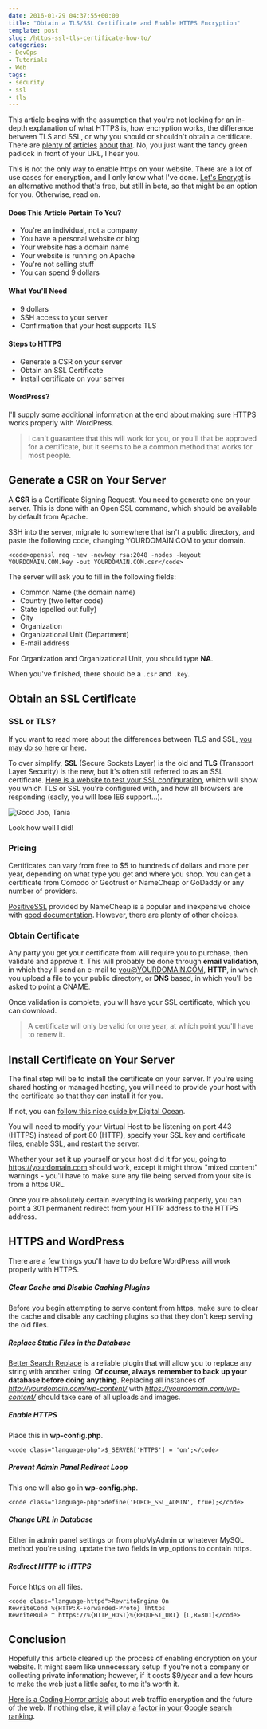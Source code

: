 ```yaml
---
date: 2016-01-29 04:37:55+00:00
title: "Obtain a TLS/SSL Certificate and Enable HTTPS Encryption"
template: post
slug: /https-ssl-tls-certificate-how-to/
categories:
- DevOps
- Tutorials
- Web
tags:
- security
- ssl
- tls
---
```



This article begins with the assumption that you're not looking for an in-depth explanation of what HTTPS is, how encryption works, the difference between TLS and SSL, or why you should or shouldn't obtain a certificate. There are [plenty of](https://en.wikipedia.org/wiki/HTTPS) [articles](https://en.wikipedia.org/wiki/Transport_Layer_Security) [about](https://www.instantssl.com/ssl.html) [that](https://tools.ietf.org/html/rfc5246). No, you just want the fancy green padlock in front of your URL, I hear you.

This is not the only way to enable https on your website. There are a lot of use cases for encryption, and I only know what I've done. [Let's Encrypt](https://letsencrypt.org/) is an alternative method that's free, but still in beta, so that might be an option for you. Otherwise, read on.



#### Does This Article Pertain To You?






  * You're an individual, not a company
  * You have a personal website or blog
  * Your website has a domain name
  * Your website is running on Apache
  * You're not selling stuff
  * You can spend 9 dollars




#### What You'll Need





  * 9 dollars
  * SSH access to your server
  * Confirmation that your host supports TLS




#### Steps to HTTPS





  * Generate a CSR on your server
  * Obtain an SSL Certificate
  * Install certificate on your server




#### WordPress?



I'll supply some additional information at the end about making sure HTTPS works properly with WordPress.



> I can't guarantee that this will work for you, or you'll that be approved for a certificate, but it seems to be a common method that works for most people.





## Generate a CSR on Your Server



A **CSR** is a Certificate Signing Request. You need to generate one on your server. This is done with an Open SSL command, which should be available by default from Apache.

SSH into the server, migrate to somewhere that isn't a public directory, and paste the following code, changing YOURDOMAIN.COM to your domain.


    
    <code>openssl req -new -newkey rsa:2048 -nodes -keyout YOURDOMAIN.COM.key -out YOURDOMAIN.COM.csr</code>



The server will ask you to fill in the following fields:




  * Common Name (the domain name)
  * Country (two letter code)
  * State (spelled out fully)
  * City
  * Organization
  * Organizational Unit (Department)
  * E-mail address


For Organization and Organizational Unit, you should type **NA**.

When you've finished, there should be a `.csr` and `.key`.



## Obtain an SSL Certificate





### SSL or TLS?



If you want to read more about the differences between TLS and SSL, [you may do so here](https://luxsci.com/blog/ssl-versus-tls-whats-the-difference.html) or [here](http://security.stackexchange.com/questions/5126/whats-the-difference-between-ssl-tls-and-https). 

To over simplify, **SSL** (Secure Sockets Layer) is the old and **TLS** (Transport Layer Security) is the new, but it's often still referred to as an SSL certificate. [Here is a website to test your SSL configuration](https://www.ssllabs.com/ssltest/), which will show you which TLS or SSL you're configured with, and how all browsers are responding (sadly, you will lose IE6 support...).

![Good Job, Tania](https://www.taniarascia.com/wp-content/uploads/Screen-Shot-2016-01-28-at-9.09.18-PM.png)


Look how well I did!



### Pricing



Certificates can vary from free to $5 to hundreds of dollars and more per year, depending on what type you get and where you shop. You can get a certificate from Comodo or Geotrust or NameCheap or GoDaddy or any number of providers.

[PositiveSSL](https://www.namecheap.com/security/ssl-certificates/domain-validation.aspx) provided by NameCheap is a popular and inexpensive choice with [good documentation](https://www.namecheap.com/support/knowledgebase/article.aspx/794/67/how-do-i-activate-an-ssl-certificate). However, there are plenty of other choices.



### Obtain Certificate



Any party you get your certificate from will require you to purchase, then validate and approve it. This will probably be done through **email validation**, in which they'll send an e-mail to you@YOURDOMAIN.COM, **HTTP**, in which you upload a file to your public directory, or **DNS** based, in which you'll be asked to point a CNAME.

Once validation is complete, you will have your SSL certificate, which you can download.



> A certificate will only be valid for one year, at which point you'll have to renew it.





## Install Certificate on Your Server



The final step will be to install the certificate on your server. If you're using shared hosting or managed hosting, you will need to provide your host with the certificate so that they can install it for you.

If not, you can [follow this nice guide by Digital Ocean](https://www.digitalocean.com/community/tutorials/how-to-install-an-ssl-certificate-from-a-commercial-certificate-authority#install-certificate-on-web-server). 

You will need to modify your Virtual Host to be listening on port 443 (HTTPS) instead of port 80 (HTTP), specify your SSL key and certificate files, enable SSL, and restart the server. 

Whether your set it up yourself or your host did it for you, going to https://yourdomain.com should work, except it might throw "mixed content" warnings - you'll have to make sure any file being served from your site is from a https URL. 

Once you're absolutely certain everything is working properly, you can point a 301 permanent redirect from your HTTP address to the HTTPS address.



## HTTPS and WordPress



There are a few things you'll have to do before WordPress will work properly with HTTPS.



##### Clear Cache and Disable Caching Plugins



Before you begin attempting to serve content from https, make sure to clear the cache and disable any caching plugins so that they don't keep serving the old files.



##### Replace Static Files in the Database



[Better Search Replace](https://wordpress.org/plugins/better-search-replace/) is a reliable plugin that will allow you to replace any string with another string. **Of course, always remember to back up your database before doing anything.** Replacing all instances of _http://yourdomain.com/wp-content/_ with _https://yourdomain.com/wp-content/_ should take care of all uploads and images.



##### Enable HTTPS



Place this in **wp-config.php**.


    
    <code class="language-php">$_SERVER['HTTPS'] = 'on';</code>





##### Prevent Admin Panel Redirect Loop



This one will also go in **wp-config.php**.


    
    <code class="language-php">define('FORCE_SSL_ADMIN', true);</code>





##### Change URL in Database



Either in admin panel settings or from phpMyAdmin or whatever MySQL method you're using, update the two fields in wp_options to contain https.



##### Redirect HTTP to HTTPS



Force https on all files.


    
    <code class="language-httpd">RewriteEngine On
    RewriteCond %{HTTP:X-Forwarded-Proto} !https
    RewriteRule ^ https://%{HTTP_HOST}%{REQUEST_URI} [L,R=301]</code>





## Conclusion



Hopefully this article cleared up the process of enabling encryption on your website. It might seem like unnecessary setup if you're not a company or collecting private information; however, if it costs $9/year and a few hours to make the web just a little safer, to me it's worth it.

[Here is a Coding Horror article](https://blog.codinghorror.com/should-all-web-traffic-be-encrypted/) about web traffic encryption and the future of the web. If nothing else, [it will play a factor in your Google search ranking](https://googlewebmastercentral.blogspot.com/2014/08/https-as-ranking-signal.html). 		
